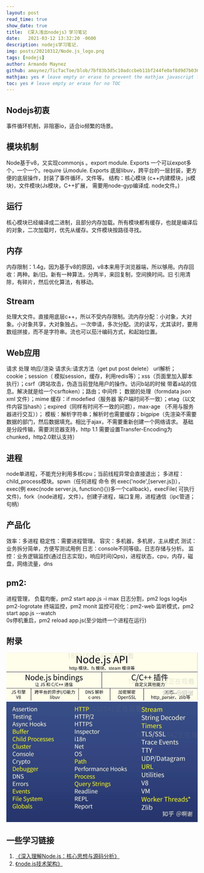 ```yaml
---
layout: post
read_time: true
show_date: true
title: 《深入浅出nodejs》学习笔记
date:   2021-03-12 13:32:20 -0600
description: nodejs学习笔记.
img: posts/20210312/Node.js_logo.png
tags: [nodejs]
author: Armando Maynez
github: amaynez/TicTacToe/blob/7bf83b3d5c10adccbeb11bf244fe0af8d9d7b036/entities/Neural_Network.py#L199
mathjax: yes # leave empty or erase to prevent the mathjax javascript from loading
toc: yes # leave empty or erase for no TOC
---
```


## Nodejs初衷

事件循环机制，非阻塞io，适合io频繁的场景。

## 模块机制
Node基于v8，又实现commonjs 。export module. Exports 一个可以expot多个，一个一个。require 认module. Exports
底层libuv，跨平台的一层封装，更方便的底层操作，封装了事件循环，文件等。
结构：核心模块 (c++内建模块，js模块)，文件模块(Js模块，C++扩展， 需要用node-gyp编译成. node文件。)

## 运行
核心模块已经编译成二进制，且部分内存加载。所有模块都有缓存，也就是编译后的对象，二次加载时，优先从缓存。文件模块按路径寻找。

## 内存
内存限制：1.4g，因为基于v8的原因，v8本来用于浏览器端，所以够用。内存回收：两种。新/旧。新有一种算法，分两半，来回复制，空间换时间。旧 引用清除，有碎片，然后优化算法，有移动。

## Stream
处理大文件。直接用底层c++，所以不受内存限制。流内存分配：小对象，大对象。小对象共享，大对象独占。一次申请，多次分配。流的读写，尤其读时，要用数组拼接，而不是字符串。流也可以茄汁编码方式，和起始位置。

## Web应用
请求 处理 响应/渲染
请求头:请求方法（get put post delete） url解析；cookie；session（ 模拟session，缓存，利用redis等）；xss（页面里加入脚本执行）；csrf（跨站攻击，伪造当前登陆用户的操作。访问b站的时候 带着a站的信息。解决就是给一个csrftoken）；路由；中间件；
数据的处理（formdata json xml 文件）；mime
缓存：if modefied（服务器 客户端时间不一致）；etag（以文件内容当hash）；expired（同样有时间不一致的问题），max-age （不用与服务器进行交互））；
模板：解析字符串；解析时也需要缓存；bigpipe（先渲染不需要数据的部门，然后数据填充。相比于ajax，不需要重新创建一个网络请求。 基础是分段传输，需要浏览器支持，http 1.1 需要设置Transfer-Encoding为chunked，http2.0默认支持）

## 进程
node单进程，不能充分利用多核cpu；当前线程异常会直接退出；
多进程：child_process模块。spwn（任何进程 命令 例 exec('node',[server.js])），exec(例 exec(node server.js, function(){})多一个callback)，execFile( 可执行文件)，fork（node进程，文件）。创建子进程，端口复用，进程通信（ipc管道；句柄）

## 产品化
效率：多进程
稳定性：需要进程管理。
容灾：多机器，多机房，主从模式
测试：业务拆分简单，方便写测试用例
日志：console不同等级。日志存储与分析。
监控：业务逻辑监控(通过日志实现)，响应时间(Qps)，进程状态，cpu，内存，磁盘，网络流量，dns

## pm2:
进程管理，
负载均衡，pm2 start app.js -i max
日志分割，pm2 logs   log4js pm2-logrotate
终端监控，pm2 monit   监控可视化：pm2-web
监听模式，pm2 start app.js --watch   
0s停机重启，pm2 reload app.js(至少始终一个进程在运行)

## 附录
 ![nodejs frame](./assets//img/posts/20210312/nodejs_frame.png)
 ![nodejs modules](./assets//img/posts/20210312/nodejs_modules.png)

## 一些学习链接
1. [《深入理解Node.js：核心思想与源码分析》](https://yjhjstz.gitbooks.io/deep-into-node/content/)
2. [《node.js技术架构》](https://zhuanlan.zhihu.com/p/197400183)

